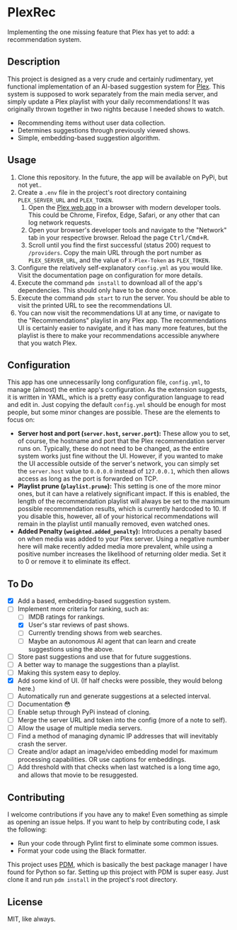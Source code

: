 # PlexRec

Implementing the one missing feature that Plex has yet to add: a recommendation system.

## Description

This project is designed as a very crude and certainly rudimentary, yet functional implementation of an AI-based suggestion system for [Plex](https://plex.tv). This system is supposed to work separately from the main media server, and simply update a Plex playlist with your daily recommendations! It was originally thrown together in two nights because I needed shows to watch.

- Recommending items without user data collection.
- Determines suggestions through previously viewed shows.
- Simple, embedding-based suggestion algorithm.

## Usage

1. Clone this repository. In the future, the app will be available on PyPi, but not yet..
2. Create a `.env` file in the project's root directory containing `PLEX_SERVER_URL` and `PLEX_TOKEN`.
   1. Open the [Plex web app](https://app.plex.tv/desktop/#!/) in a browser with modern developer tools. This could be Chrome, Firefox, Edge, Safari, or any other that can log network requests.
   2. Open your browser's developer tools and navigate to the "Network" tab in your respective browser.
      Reload the page <kbd>Ctrl/Cmd+R</kbd>.
   3. Scroll until you find the first successful (status 200) request to `/providers`. Copy the main URL through the port number as `PLEX_SERVER_URL`, and the value of `X-Plex-Token` as `PLEX_TOKEN`.
3. Configure the relatively self-explanatory `config.yml` as you would like. Visit the documentation page on configuration for more details.
4. Execute the command `pdm install` to download all of the app's dependencies. This should only have to be done once.
5. Execute the command `pdm start` to run the server. You should be able to visit the printed URL to see the recommendations UI.
6. You can now visit the recommendations UI at any time, or navigate to the "Recommendations" playlist in any Plex app. The recommendations UI is certainly easier to navigate, and it has many more features, but the playlist is there to make your recommendations accessible anywhere that you watch Plex.

## Configuration

This app has one unnecessarily long configuration file, `config.yml`, to manage (almost) the entire app's configuration. As the extension suggests, it is written in YAML, which is a pretty easy configuration language to read and edit in. Just copying the default `config.yml` should be enough for most people, but some minor changes are possible. These are the elements to focus on:

- **Server host and port (`server.host`, `server.port`):** These allow you to set, of course, the hostname and port that the Plex recommendation server runs on. Typically, these do not need to be changed, as the entire system works just fine without the UI. However, if you wanted to make the UI accessible outside of the server's network, you can simply set the `server.host` value to `0.0.0.0` instead of `127.0.0.1`, which then allows access as long as the port is forwarded on TCP.
- **Playlist prune (`playlist.prune`):** This setting is one of the more minor ones, but it can have a relatively significant impact. If this is enabled, the length of the recommendation playlist will always be set to the maximum possible recommendation results, which is currently hardcoded to 10. If you disable this, however, all of your historical recommendations will remain in the playlist until manually removed, even watched ones.
- **Added Penalty (`weighted.added_penalty`):** Introduces a penalty based on when media was added to your Plex server. Using a negative number here will make recently added media more prevalent, while using a positive number increases the likelihood of returning older media. Set it to 0 or remove it to eliminate its effect.

## To Do

- [x] Add a based, embedding-based suggestion system.
- [ ] Implement more criteria for ranking, such as:
  - [ ] IMDB ratings for rankings.
  - [x] User's star reviews of past shows.
  - [ ] Currently trending shows from web searches.
  - [ ] Maybe an autonomous AI agent that can learn and create suggestions using the above.
- [ ] Store past suggestions and use that for future suggestions.
- [ ] A better way to manage the suggestions than a playlist.
- [ ] Making this system easy to deploy.
- [x] Add some kind of UI. (If half checks were possible, they would belong here.)
- [ ] Automatically run and generate suggestions at a selected interval.
- [ ] Documentation 😳
- [ ] Enable setup through PyPi instead of cloning.
- [ ] Merge the server URL and token into the config (more of a note to self).
- [ ] Allow the usage of multiple media servers.
- [ ] Find a method of managing dynamic IP addresses that will inevitably crash the server.
- [ ] Create and/or adapt an image/video embedding model for maximum processing capabilities. OR use captions for embeddings.
- [ ] Add threshold with that checks when last watched is a long time ago, and allows that movie to be resuggested.

## Contributing

I welcome contributions if you have any to make! Even something as simple as opening an issue helps. If you want to help by contributing code, I ask the following:

- Run your code through Pylint first to eliminate some common issues.
- Format your code using the Black formatter.

This project uses [PDM](https://github.com/pdm-project/pdm), which is basically the best package manager I have found for Python so far. Setting up this project with PDM is super easy. Just clone it and run `pdm install` in the project's root directory.

## License

MIT, like always.
